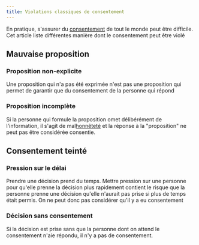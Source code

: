 ```yaml
---
title: Violations classiques de consentement
---
```


En pratique, s'assurer du [consentement](./modèle/consentement.md) de tout le monde peut être difficile. Cet article liste différentes manière dont le consentement peut être violé


## Mauvaise proposition 

### Proposition non-explicite

Une proposition qui n'a pas été exprimée n'est pas une proposition qui permet de garantir que du consentement de la personne qui répond


### Proposition incomplète

Si la personne qui formule la proposition omet délibérément de l'information, il s'agit de mal[honnêteté](honnetete.md) et la réponse à la "proposition" ne peut pas être considérée consentie.


## Consentement teinté

### Pression sur le délai

Prendre une décision prend du temps. Mettre pression sur une personne pour qu'elle prenne la décision plus rapidement contient le risque que la personne prenne une décision qu'elle n'aurait pas prise si plus de temps était permis. On ne peut donc pas considérer qu'il y a eu consentement


### Décision sans consentement

Si la décision est prise sans que la personne dont on attend le consentement n'aie répondu, il n'y a pas de consentement.
